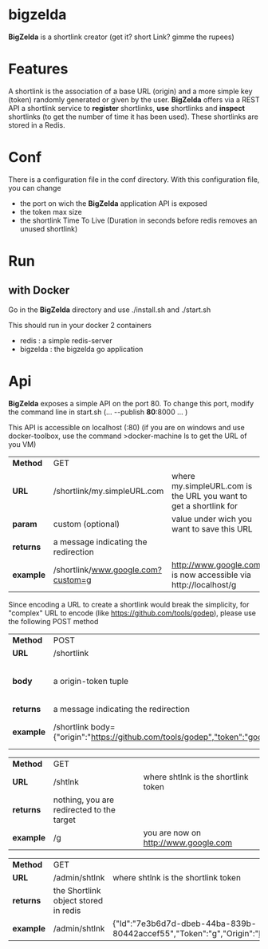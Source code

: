 # bigzelda
__BigZelda__ is a shortlink creator (get it? short Link? gimme the rupees)

# Features
A shortlink is the association of a base URL (origin) and a more simple key (token) randomly generated or given by the user.
__BigZelda__ offers via a REST API a shortlink service to __register__ shortlinks, __use__ shortlinks and __inspect__ shortlinks (to get the number of time it has been used).
These shortlinks are stored in a Redis. 

# Conf
There is a configuration file in the conf directory.
With this configuration file, you can change
- the port on wich the __BigZelda__ application API is exposed
- the token max size 
- the shortlink Time To Live (Duration in seconds before redis removes an unused shortlink)

# Run

## with Docker
Go in the __BigZelda__ directory and use
./install.sh
and
./start.sh

This should run in your docker 2 containers
- redis 		: 	a simple redis-server
- bigzelda		: 	the bigzelda go application


# Api
__BigZelda__ exposes a simple API on the port 80. To change this port, modify the command line in start.sh (... --publish __80__:8000 ... )

This API is accessible on localhost (:80) (if you are on windows and use docker-toolbox, use the command >docker-machine ls to get the URL of you VM)

| | | |
| ------------- | ------------- | ------------- |
| __Method__		| GET 									|																	|
| __URL__  			| /shortlink/my.simpleURL.com 			| where	my.simpleURL.com is the URL you want to get a shortlink for	|
| __param__  		| custom  (optional) 					| value under wich you want to save this URL 						|
| __returns__  		| a message indicating the redirection	|																	|
| __example__  		| /shortlink/www.google.com?custom=g  	| http://www.google.com is now accessible via http://localhost/g |

Since encoding a URL to create a shortlink would break the simplicity, for "complex" URL to encode (like https://github.com/tools/godep), please use the following POST method 

| | | |
| ------------- | ------------- | ------------- |
| __Method__		| POST 									|																	|
| __URL__  			| /shortlink				 			|  																	|
| __body__  		| a origin-token tuple  				| where origin is the target of the link and token the value under wich you want to save this URL |
| __returns__  		| a message indicating the redirection	|																	|
| __example__  		| /shortlink  body={"origin":"https://github.com/tools/godep","token":"godep"}| https://github.com/tools/godep is now accessible via http://localhost/godep |

| | | |
| ------------- | ------------- | ------------- |
| __Method__		| GET 										|											|
| __URL__  			| /shtlnk 									| where	shtlnk is the shortlink token		|
| __returns__  		| nothing, you are redirected to the target	|											|
| __example__  		| /g 										| you are now on  	http://www.google.com	|

| | | |
| ------------- | ------------- | ------------- |
| __Method__		| GET 										|											|
| __URL__  			| /admin/shtlnk 							| where	shtlnk is the shortlink token		|
| __returns__  		| the Shortlink object stored in redis		|											|
| __example__  		| /admin/shtlnk								| {"Id":"7e3b6d7d-dbeb-44ba-839b-80442accef55","Token":"g","Origin":"http://www.google.com","CreationTs":1447263537,"Count":1}	|

